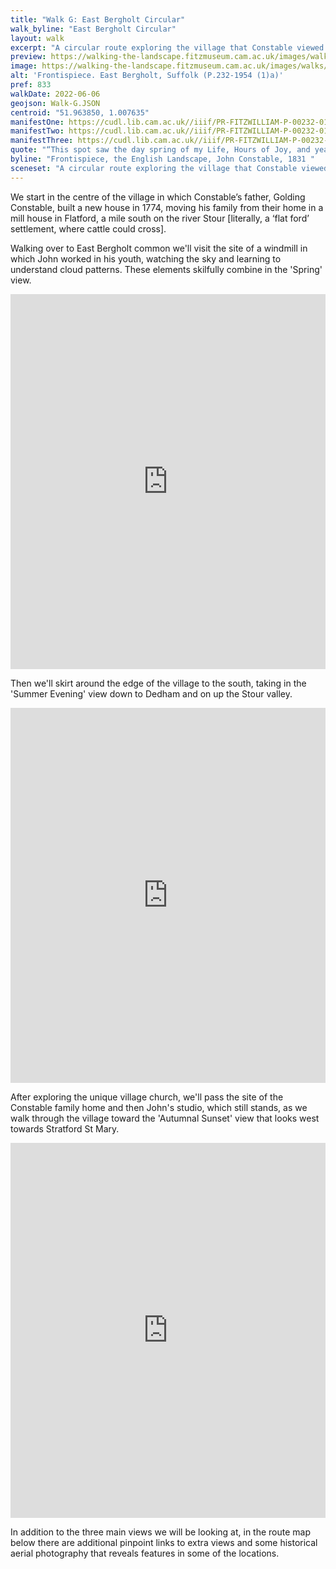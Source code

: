 ```yaml
---
title: "Walk G: East Bergholt Circular"
walk_byline: "East Bergholt Circular"
layout: walk
excerpt: "A circular route exploring the village that Constable viewed as the origin of his fame."
preview: https://walking-the-landscape.fitzmuseum.cam.ac.uk/images/walks/PR-FITZWILLIAM-P-00232-01954-00001-A-000-00001_crop_preview.jpg
image: https://walking-the-landscape.fitzmuseum.cam.ac.uk/images/walks//PR-FITZWILLIAM-P-00232-01954-00001-A-000-00001_crop.jpg
alt: 'Frontispiece. East Bergholt, Suffolk (P.232-1954 (1)a)'
pref: 833
walkDate: 2022-06-06
geojson: Walk-G.JSON
centroid: "51.963850, 1.007635"
manifestOne: https://cudl.lib.cam.ac.uk//iiif/PR-FITZWILLIAM-P-00232-01954-00001-B
manifestTwo: https://cudl.lib.cam.ac.uk//iiif/PR-FITZWILLIAM-P-00232-01954-00002-B
manifestThree: https://cudl.lib.cam.ac.uk//iiif/PR-FITZWILLIAM-P-00232-01954-00001-C
quote: "“This spot saw the day spring of my Life, Hours of Joy, and years of Happiness, This place first tinged my boyish fancy with a love of the art, This place was the origin of my fame."
byline: "Frontispiece, the English Landscape, John Constable, 1831 "
sceneset: "A circular route exploring the village that Constable viewed as the origin of his fame."
---
```

We start in the centre of the village in which Constable’s father, Golding Constable, built a new house in 1774, moving his family from their home in a mill house in Flatford, a mile south on the river Stour [literally, a ‘flat ford’ settlement, where cattle could cross].

Walking over to East Bergholt common we'll visit the site of a windmill in which John worked in his youth, watching the sky and learning to understand cloud patterns. These elements skilfully combine in the 'Spring' view.

<iframe src="https://fitzmuseum.cam.ac.uk/uv.html#?manifest={{ page.manifestOne }}&c=0&m=0&cv=0&config=&locales=en-GB:English (GB),cy-GB:Cymraeg,fr-FR:Français (FR),pl-PL:Polski,sv-SE:Svenska&r=0" width="100%" height="600" allowfullscreen frameborder="0"></iframe>

Then we'll skirt around the edge of the village to the south, taking in the 'Summer Evening' view down to Dedham and on up the Stour valley.

<iframe src="https://fitzmuseum.cam.ac.uk/uv.html#?manifest={{ page.manifestTwo }}&c=0&m=0&cv=0&config=&locales=en-GB:English (GB),cy-GB:Cymraeg,fr-FR:Français (FR),pl-PL:Polski,sv-SE:Svenska&r=0" width="100%" height="600" allowfullscreen frameborder="0"></iframe>

After exploring the unique village church, we'll pass the site of the Constable family home and then John's studio, which still stands, as we walk through the village toward the 'Autumnal Sunset' view that looks west towards Stratford St Mary.

<iframe src="https://fitzmuseum.cam.ac.uk/uv.html#?manifest={{ page.manifestThree }}&c=0&m=0&cv=0&config=&locales=en-GB:English (GB),cy-GB:Cymraeg,fr-FR:Français (FR),pl-PL:Polski,sv-SE:Svenska&r=0" width="100%" height="600" allowfullscreen frameborder="0"></iframe>

In addition to the three main views we will be looking at, in the route map below there are additional pinpoint links to extra views and some historical aerial photography that reveals features in some of the locations.